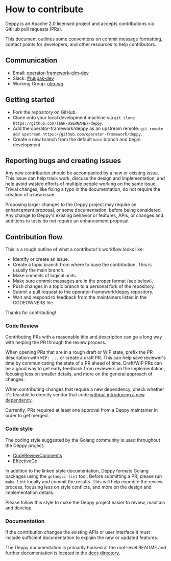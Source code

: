 # How to contribute

Deppy is an Apache 2.0 licensed project and accepts contributions via GitHub pull requests (PRs).

This document outlines some conventions on commit message formatting, contact points for developers, and other resources
to help contributors.

## Communication

- Email: [operator-framework-olm-dev](mailto:operator-framework-olm-dev@googlegroups.com)
- Slack: [#rukpak-dev](https://kubernetes.slack.com/archives/C038B7MF75M)
- Working Group: [olm-wg](https://groups.google.com/g/operator-framework-olm-dev)

## Getting started

- Fork the repository on GitHub.
- Clone onto your local development machine via `git clone https://github.com/{$GH-USERNAME}/deppy`.
- Add the operator-framework/deppy as an upstream remote:
`git remote add upstream https://github.com/operator-framework/deppy`.
- Create a new branch from the default `main` branch and begin development.

## Reporting bugs and creating issues

Any new contribution should be accompanied by a new or existing issue. This issue can help track work, discuss the
design and implementation, and help avoid wasted efforts of multiple people working on the same issue. Trivial changes,
like fixing a typo in the documentation, do not require the creation of a new issue.

Proposing larger changes to the Deppy project may require an enhancement proposal, or some documentation, before being
considered. Any change to Deppy's existing behavior or features, APIs, or changes and additions to tests do not require
an enhancement proposal.

## Contribution flow

This is a rough outline of what a contributor's workflow looks like:

- Identify or create an issue.
- Create a topic branch from where to base the contribution. This is usually the main branch.
- Make commits of logical units.
- Make sure commit messages are in the proper format (see below).
- Push changes in a topic branch to a personal fork of the repository.
- Submit a pull request to the operator-framework/deppy repository.
- Wait and respond to feedback from the maintainers listed in the CODEOWNERS file.

Thanks for contributing!

### Code Review

Contributing PRs with a reasonable title and description can go a long way with helping the PR through the review
process.

When opening PRs that are in a rough draft or WIP state, prefix the PR description with `WIP: ...` or create a draft PR.
This can help save reviewer's time by communicating the state of a PR ahead of time. Draft/WIP PRs can be a good way to
get early feedback from reviewers on the implementation, focusing less on smaller details, and more on the general
approach of changes.

When contributing changes that require a new dependency, check whether it's feasible to directly vendor that
code [without introducing a new dependency](https://go-proverbs.github.io/).

Currently, PRs required at least one approval from a Deppy maintainer in order to get merged.

### Code style

The coding style suggested by the Golang community is used throughout the Deppy project:

- [CodeReviewComments](https://github.com/golang/go/wiki/CodeReviewComments)
- [EffectiveGo](https://golang.org/doc/effective_go)

In addition to the linked style documentation, Deppy formats Golang packages using the `golangci-lint` tool. Before
submitting a PR, please run `make lint` locally and commit the results. This will help expedite the review process,
focusing less on style conflicts, and more on the design and implementation details.

Please follow this style to make the Deppy project easier to review, maintain and develop.

### Documentation

If the contribution changes the existing APIs or user interface it must include sufficient documentation to explain the
new or updated features.

The Deppy documentation is primarily housed at the root-level README and further
documentation is located in the [docs directory](./docs).
